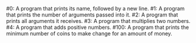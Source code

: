 #0: A program that prints its name, followed by a new line.
#1: A program that prints the number of arguments passed into it.
#2: A program that prints all arguments it receives.
#3: A program that multiplies two numbers.
#4: A program that adds positive numbers.
#100: A program that prints the minimum number of coins to make change for an amount of money.
